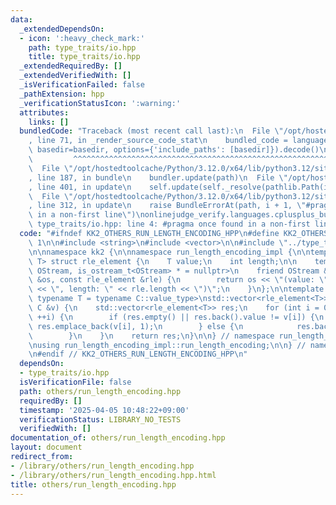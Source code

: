 ```yaml
---
data:
  _extendedDependsOn:
  - icon: ':heavy_check_mark:'
    path: type_traits/io.hpp
    title: type_traits/io.hpp
  _extendedRequiredBy: []
  _extendedVerifiedWith: []
  _isVerificationFailed: false
  _pathExtension: hpp
  _verificationStatusIcon: ':warning:'
  attributes:
    links: []
  bundledCode: "Traceback (most recent call last):\n  File \"/opt/hostedtoolcache/Python/3.12.0/x64/lib/python3.12/site-packages/onlinejudge_verify/documentation/build.py\"\
    , line 71, in _render_source_code_stat\n    bundled_code = language.bundle(stat.path,\
    \ basedir=basedir, options={'include_paths': [basedir]}).decode()\n          \
    \         ^^^^^^^^^^^^^^^^^^^^^^^^^^^^^^^^^^^^^^^^^^^^^^^^^^^^^^^^^^^^^^^^^^^^^^^^^^^^^^^^^\n\
    \  File \"/opt/hostedtoolcache/Python/3.12.0/x64/lib/python3.12/site-packages/onlinejudge_verify/languages/cplusplus.py\"\
    , line 187, in bundle\n    bundler.update(path)\n  File \"/opt/hostedtoolcache/Python/3.12.0/x64/lib/python3.12/site-packages/onlinejudge_verify/languages/cplusplus_bundle.py\"\
    , line 401, in update\n    self.update(self._resolve(pathlib.Path(included), included_from=path))\n\
    \  File \"/opt/hostedtoolcache/Python/3.12.0/x64/lib/python3.12/site-packages/onlinejudge_verify/languages/cplusplus_bundle.py\"\
    , line 312, in update\n    raise BundleErrorAt(path, i + 1, \"#pragma once found\
    \ in a non-first line\")\nonlinejudge_verify.languages.cplusplus_bundle.BundleErrorAt:\
    \ type_traits/io.hpp: line 4: #pragma once found in a non-first line\n"
  code: "#ifndef KK2_OTHERS_RUN_LENGTH_ENCODING_HPP\n#define KK2_OTHERS_RUN_LENGTH_ENCODING_HPP\
    \ 1\n\n#include <string>\n#include <vector>\n\n#include \"../type_traits/io.hpp\"\
    \n\nnamespace kk2 {\n\nnamespace run_length_encoding_impl {\n\ntemplate <class\
    \ T> struct rle_element {\n    T value;\n    int length;\n\n    template <class\
    \ OStream, is_ostream_t<OStream> * = nullptr>\n    friend OStream &operator<<(OStream\
    \ &os, const rle_element &rle) {\n        return os << \"(value: \" << rle.value\
    \ << \", length: \" << rle.length << \")\";\n    }\n};\n\ntemplate <typename C,\
    \ typename T = typename C::value_type>\nstd::vector<rle_element<T>> run_length_encoding(const\
    \ C &v) {\n    std::vector<rle_element<T>> res;\n    for (int i = 0; i < (int)v.size();\
    \ ++i) {\n        if (res.empty() || res.back().value != v[i]) {\n           \
    \ res.emplace_back(v[i], 1);\n        } else {\n            res.back().length++;\n\
    \        }\n    }\n    return res;\n}\n\n} // namespace run_length_encoding_impl\n\
    \nusing run_length_encoding_impl::run_length_encoding;\n\n} // namespace kk2\n\
    \n#endif // KK2_OTHERS_RUN_LENGTH_ENCODING_HPP\n"
  dependsOn:
  - type_traits/io.hpp
  isVerificationFile: false
  path: others/run_length_encoding.hpp
  requiredBy: []
  timestamp: '2025-04-05 10:48:22+09:00'
  verificationStatus: LIBRARY_NO_TESTS
  verifiedWith: []
documentation_of: others/run_length_encoding.hpp
layout: document
redirect_from:
- /library/others/run_length_encoding.hpp
- /library/others/run_length_encoding.hpp.html
title: others/run_length_encoding.hpp
---
```

